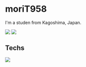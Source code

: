 # moriT958
I'm a studen from Kagoshima, Japan.

![](https://github-readme-stats.vercel.app/api/top-langs?username=moriT958&show_icons=true&locale=en&layout=compact&theme=tokyonight) 
![](http://github-profile-summary-cards.vercel.app/api/cards/profile-details?username=moriT958&show_icons=true&locale=en&layout=compact&theme=tokyonight)

## Techs
<img src="https://skillicons.dev/icons?i=html,css,tailwind,js,typescript,react,python,flask,fastapi,sqlite,vscode,git" /> <br /><br />
